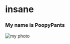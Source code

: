 # insane
### My name is PoopyPants
![my photo](https://www.breatheazy.co.uk/wp-content/uploads/2023/09/Untitled-design-35-1080x675.png)



